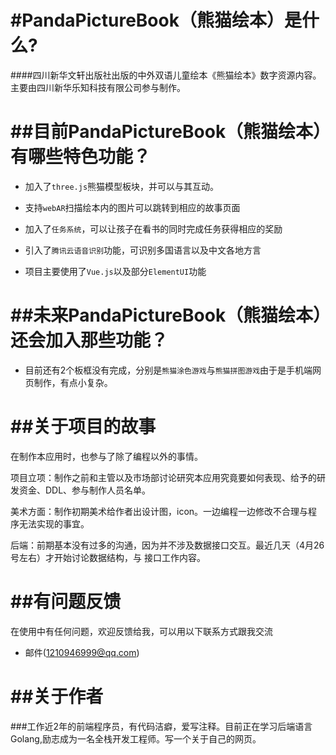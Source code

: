
#PandaPictureBook（熊猫绘本）是什么?
===
####四川新华文轩出版社出版的中外双语儿童绘本《熊猫绘本》数字资源内容。主要由四川新华乐知科技有限公司参与制作。

##目前PandaPictureBook（熊猫绘本）有哪些特色功能？
=
* 加入了`three.js`熊猫模型板块，并可以与其互动。

* 支持`webAR`扫描绘本内的图片可以跳转到相应的故事页面

* 加入了`任务系统`，可以让孩子在看书的同时完成任务获得相应的奖励

* 引入了`腾讯云语音识别`功能，可识别多国语言以及中文各地方言

* 项目主要使用了`Vue.js`以及部分`ElementUI`功能

##未来PandaPictureBook（熊猫绘本）还会加入那些功能？
=
* 目前还有2个板框没有完成，分别是`熊猫涂色游戏`与`熊猫拼图游戏`由于是手机端网页制作，有点小复杂。

##关于项目的故事
=
在制作本应用时，也参与了除了编程以外的事情。

项目立项：制作之前和主管以及市场部讨论研究本应用究竟要如何表现、给予的研发资金、DDL、参与制作人员名单。

美术方面：制作初期美术给作者出设计图，icon。一边编程一边修改不合理与程序无法实现的事宜。

后端：前期基本没有过多的沟通，因为并不涉及数据接口交互。最近几天（4月26号左右）才开始讨论数据结构，与
接口工作内容。

##有问题反馈
=
在使用中有任何问题，欢迎反馈给我，可以用以下联系方式跟我交流

* 邮件(1210946999@qq.com)

##关于作者
=
###工作近2年的前端程序员，有代码洁癖，爱写注释。目前正在学习后端语言Golang,励志成为一名全栈开发工程师。写一个关于自己的网页。
